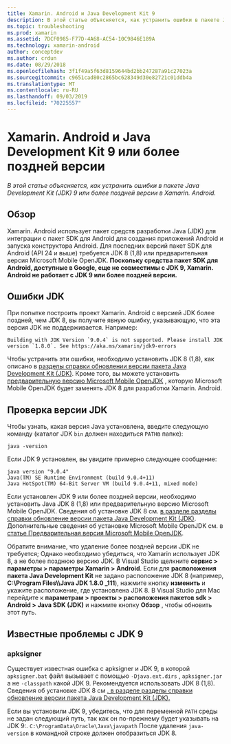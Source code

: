 ```yaml
---
title: Xamarin. Android и Java Development Kit 9
description: В этой статье объясняется, как устранить ошибки в пакете Java Development Kit (JDK) 9 или более поздней версии в Xamarin. Android.
ms.topic: troubleshooting
ms.prod: xamarin
ms.assetid: 7DCF0985-F77D-4A68-AC54-10C9846E189A
ms.technology: xamarin-android
author: conceptdev
ms.author: crdun
ms.date: 08/29/2018
ms.openlocfilehash: 3f1f49a5f63d8159644bd2bb247287a91c27023a
ms.sourcegitcommit: c9651cad80c2865bc628349d30e82721c01ddb4a
ms.translationtype: MT
ms.contentlocale: ru-RU
ms.lasthandoff: 09/03/2019
ms.locfileid: "70225557"
---
```

# <a name="xamarinandroid-and-java-development-kit-9-or-later"></a>Xamarin. Android и Java Development Kit 9 или более поздней версии

_В этой статье объясняется, как устранить ошибки в пакете Java Development Kit (JDK) 9 или более поздней версии в Xamarin. Android._


## <a name="overview"></a>Обзор

Xamarin. Android использует пакет средств разработки Java (JDK) для интеграции с пакет SDK для Android для создания приложений Android и запуска конструктора Android. Для последних версий пакет SDK для Android (API 24 и выше) требуется JDK 8 (1,8) или предварительная версия Microsoft Mobile OpenJDK. **Поскольку средства пакет SDK для Android, доступные в Google, еще не совместимы с JDK 9, Xamarin. Android не работает с JDK 9 или более поздней версии.**

## <a name="jdk-errors"></a>Ошибки JDK

При попытке построить проект Xamarin. Android с версией JDK более поздней, чем JDK 8, вы получите явную ошибку, указывающую, что эта версия JDK не поддерживается. Например:

```shell
Building with JDK Version `9.0.4` is not supported. Please install JDK version `1.8.0`. See https://aka.ms/xamarin/jdk9-errors
```

Чтобы устранить эти ошибки, необходимо установить JDK 8 (1,8), как описано в [разделы справки обновлении версии пакета Java Development Kit (JDK)](~/android/troubleshooting/questions/update-jdk.md).
Кроме того, вы можете установить [предварительную версию Microsoft Mobile OpenJDK](~/android/get-started/installation/openjdk.md) , которую Microsoft Mobile OpenJDK будет заменять JDK 8 для разработки Xamarin. Android.


## <a name="checking-the-jdk-version"></a>Проверка версии JDK

Чтобы узнать, какая версия Java установлена, введите следующую команду (каталог JDK `bin` должен находиться `PATH`в папке):

```shell
java -version
```

Если JDK 9 установлен, вы увидите примерно следующее сообщение:

```shell
java version "9.0.4"
Java(TM) SE Runtime Environment (build 9.0.4+11)
Java HotSpot(TM) 64-Bit Server VM (build 9.0.4+11, mixed mode)
```

Если установлен JDK 9 или более поздней версии, необходимо установить Java JDK 8 (1,8) или предварительную версию Microsoft Mobile OpenJDK. Сведения об установке JDK 8 см. [в разделе разделы справки обновление версии пакета Java Development Kit (JDK)](~/android/troubleshooting/questions/update-jdk.md). Дополнительные сведения об установке Microsoft Mobile OpenJDK см. в [статье Предварительная версия Microsoft Mobile OpenJDK](~/android/get-started/installation/openjdk.md).

Обратите внимание, что удаление более поздней версии JDK не требуется; Однако необходимо убедиться, что Xamarin использует JDK 8, а не более позднюю версию JDK. В Visual Studio щелкните **сервис > параметры > параметры Xamarin > Android**. Если для **расположения пакета Java Development Kit** не задано расположение JDK 8 (например, **C:\\Program Files\\\\Java JDK 1.8.0 _111**), нажмите кнопку **изменить** и укажите расположение, где установлена JDK 8. В Visual Studio для Mac перейдите к **параметрам > проекты > расположения пакетов sdk > Android > Java SDK (JDK)** и нажмите кнопку **Обзор** , чтобы обновить этот путь.

## <a name="known-issues-with-jdk-9"></a>Известные проблемы с JDK 9

### <a name="apksigner"></a>apksigner

Существует известная ошибка с apksigner и JDK 9, в которой `apksigner.bat` файл вызывает с помощью `-Djava.ext.dirs` , `apksigner.jar` а не `-classpath` какой JDK 9. Рекомендуется использовать JDK 8 (1,8). Сведения об установке JDK 8 см [. в разделе разделы справки обновление версии пакета Java Development Kit (JDK).](~/android/troubleshooting/questions/update-jdk.md)

Если вы установили JDK 9, убедитесь, что для переменной `PATH` среды не задан следующий путь, так как он по-прежнему будет указывать на JDK 9:. `C:\ProgramData\Oracle\Java\javapath` После удаления `java-version` в командной строке должен отобразиться JDK 8.
